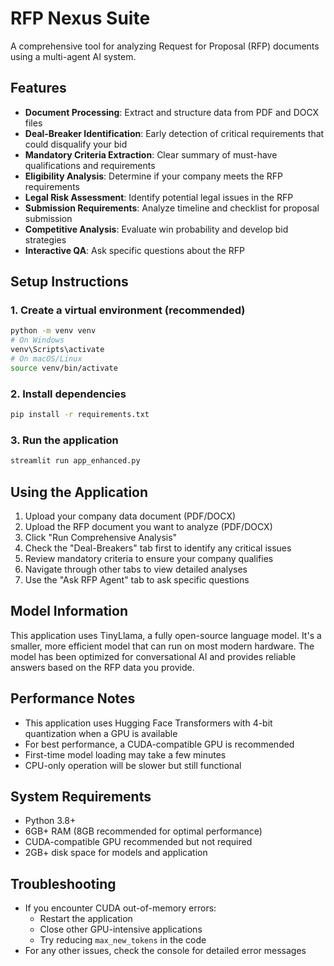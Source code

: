 # RFP Nexus Suite

A comprehensive tool for analyzing Request for Proposal (RFP) documents using a multi-agent AI system.

## Features

- **Document Processing**: Extract and structure data from PDF and DOCX files
- **Deal-Breaker Identification**: Early detection of critical requirements that could disqualify your bid
- **Mandatory Criteria Extraction**: Clear summary of must-have qualifications and requirements
- **Eligibility Analysis**: Determine if your company meets the RFP requirements
- **Legal Risk Assessment**: Identify potential legal issues in the RFP
- **Submission Requirements**: Analyze timeline and checklist for proposal submission
- **Competitive Analysis**: Evaluate win probability and develop bid strategies
- **Interactive QA**: Ask specific questions about the RFP

## Setup Instructions

### 1. Create a virtual environment (recommended)

```bash
python -m venv venv
# On Windows
venv\Scripts\activate
# On macOS/Linux
source venv/bin/activate
```

### 2. Install dependencies

```bash
pip install -r requirements.txt
```

### 3. Run the application

```bash
streamlit run app_enhanced.py
```

## Using the Application

1. Upload your company data document (PDF/DOCX)
2. Upload the RFP document you want to analyze (PDF/DOCX)
3. Click "Run Comprehensive Analysis"
4. Check the "Deal-Breakers" tab first to identify any critical issues
5. Review mandatory criteria to ensure your company qualifies
6. Navigate through other tabs to view detailed analyses
7. Use the "Ask RFP Agent" tab to ask specific questions

## Model Information

This application uses TinyLlama, a fully open-source language model. It's a smaller, more efficient model that can run on most modern hardware. The model has been optimized for conversational AI and provides reliable answers based on the RFP data you provide.

## Performance Notes

- This application uses Hugging Face Transformers with 4-bit quantization when a GPU is available
- For best performance, a CUDA-compatible GPU is recommended
- First-time model loading may take a few minutes
- CPU-only operation will be slower but still functional

## System Requirements

- Python 3.8+
- 6GB+ RAM (8GB recommended for optimal performance)
- CUDA-compatible GPU recommended but not required
- 2GB+ disk space for models and application

## Troubleshooting

- If you encounter CUDA out-of-memory errors:
  - Restart the application
  - Close other GPU-intensive applications
  - Try reducing `max_new_tokens` in the code
- For any other issues, check the console for detailed error messages
